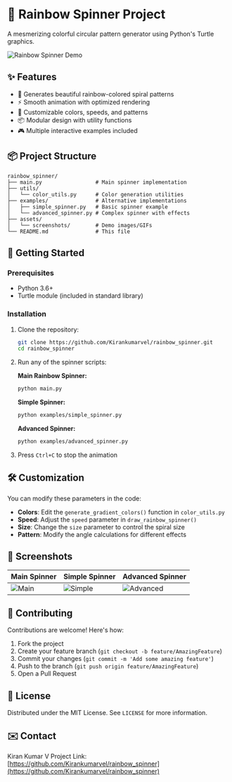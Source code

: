 
# 🌈 Rainbow Spinner Project

A mesmerizing colorful circular pattern generator using Python's Turtle graphics.

![Rainbow Spinner Demo](assets/screenshots/spinner_demo.gif)

## ✨ Features

- 🎨 Generates beautiful rainbow-colored spiral patterns
- ⚡ Smooth animation with optimized rendering
- 🔧 Customizable colors, speeds, and patterns
- 📦 Modular design with utility functions
- 🎮 Multiple interactive examples included

## 📦 Project Structure

```
rainbow_spinner/
├── main.py                 # Main spinner implementation
├── utils/
│   └── color_utils.py      # Color generation utilities
├── examples/               # Alternative implementations
│   ├── simple_spinner.py   # Basic spinner example
│   └── advanced_spinner.py # Complex spinner with effects
├── assets/
│   └── screenshots/        # Demo images/GIFs
└── README.md               # This file
```

## 🚀 Getting Started

### Prerequisites
- Python 3.6+
- Turtle module (included in standard library)

### Installation
1. Clone the repository:
   ```bash
   git clone https://github.com/Kirankumarvel/rainbow_spinner.git
   cd rainbow_spinner
   ```

2. Run any of the spinner scripts:

   **Main Rainbow Spinner:**
   ```bash
   python main.py
   ```

   **Simple Spinner:**
   ```bash
   python examples/simple_spinner.py
   ```

   **Advanced Spinner:**
   ```bash
   python examples/advanced_spinner.py
   ```

3. Press `Ctrl+C` to stop the animation

## 🛠 Customization

You can modify these parameters in the code:

- **Colors**: Edit the `generate_gradient_colors()` function in `color_utils.py`
- **Speed**: Adjust the `speed` parameter in `draw_rainbow_spinner()`
- **Size**: Change the `size` parameter to control the spiral size
- **Pattern**: Modify the angle calculations for different effects

## 📸 Screenshots

| Main Spinner | Simple Spinner | Advanced Spinner |
|--------------|----------------|------------------|
| ![Main](assets/screenshots/main.png) | ![Simple](assets/screenshots/simple.png) | ![Advanced](assets/screenshots/advanced.png) |

## 🤝 Contributing

Contributions are welcome! Here's how:
1. Fork the project
2. Create your feature branch (`git checkout -b feature/AmazingFeature`)
3. Commit your changes (`git commit -m 'Add some amazing feature'`)
4. Push to the branch (`git push origin feature/AmazingFeature`)
5. Open a Pull Request

## 📜 License

Distributed under the MIT License. See `LICENSE` for more information.

## ✉️ Contact

Kiran Kumar V
Project Link: [https://github.com/Kirankumarvel/rainbow_spinner](https://github.com/Kirankumarvel/rainbow_spinner)
```

